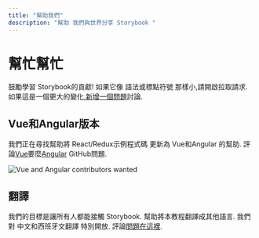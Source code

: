 ```yaml
---
title: "幫助我們"
description: "幫助 我們與世界分享 Storybook "
---
```

# 幫忙幫忙

鼓勵學習 Storybook的貢獻! 如果它像 語法或標點符號 那樣小,請開啟拉取請求. 如果這是一個更大的變化,[新增一個問題](https://github.com/chromaui/learnstorybook.com/issues)討論.

## Vue和Angular版本

我們正在尋找幫助將 React/Redux示例程式碼 更新為 Vue和Angular 的幫助. 評論[Vue](https://github.com/chromaui/learnstorybook.com/issues/1)要麼[Angular](https://github.com/chromaui/learnstorybook.com/issues/2) GitHub問題.

![Vue and Angular contributors wanted](/logos-angular-vue.png)

## 翻譯

我們的目標是讓所有人都能接觸 Storybook. 幫助將本教程翻譯成其他語言. 我們對 中文和西班牙文翻譯 特別開放. 評論[問題在這裡](https://github.com/chromaui/learnstorybook.com/issues/3).
